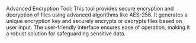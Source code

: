 Advanced Encryption Tool:
This tool provides secure encryption and decryption of files using advanced algorithms like AES-256. It generates a unique encryption key and securely encrypts or decrypts files based on user input. The user-friendly interface ensures ease of operation, making it a robust solution for safeguarding sensitive data.
